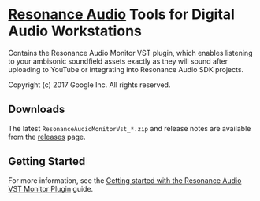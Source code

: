 # [Resonance Audio](//developers.google.com/resonance-audio) Tools for Digital Audio Workstations

Contains the Resonance Audio Monitor VST plugin, which enables listening to your ambisonic soundfield assets exactly as they will sound after uploading to YouTube or integrating into Resonance Audio SDK projects. 

Copyright (c) 2017 Google Inc. All rights reserved.

## Downloads

The latest `ResonanceAudioMonitorVst_*.zip` and release notes are available from the
[releases](//github.com/resonance-audio/resonance-audio-daw-tools/releases)
page.

## Getting Started

For more information, see the [Getting started with the Resonance Audio VST Monitor Plugin](//developers.google.com/resonance-audio/develop/vst-monitor/getting-started) guide.

